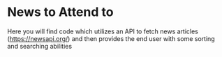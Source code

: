 # News to Attend to
Here you will find code which utilizes an API to fetch news articles (https://newsapi.org/) and then provides the end user with some sorting and searching abilities
